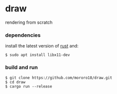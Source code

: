 # draw

rendering from scratch
### dependencies
install the latest version of [rust](https://www.rust-lang.org/tools/install) and:
```console
$ sudo apt install libx11-dev
```
### build and run
```console
$ git clone https://github.com/mororo18/draw.git
$ cd draw
$ cargo run --release
```
